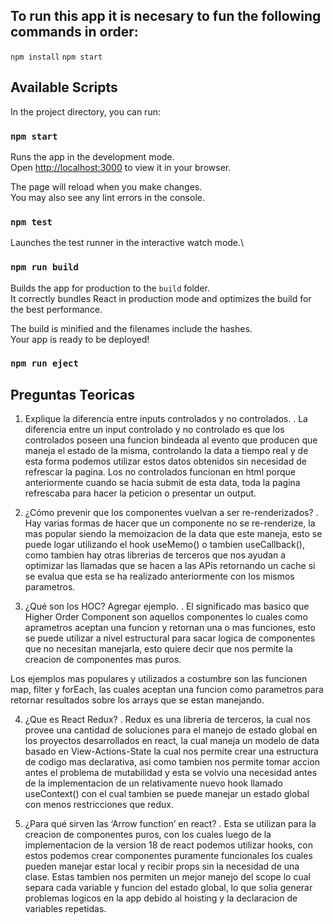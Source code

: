 
## To run this app it is necesary to fun the following commands in order:

`npm install`
`npm start`


## Available Scripts

In the project directory, you can run:

### `npm start`

Runs the app in the development mode.\
Open [http://localhost:3000](http://localhost:3000) to view it in your browser.

The page will reload when you make changes.\
You may also see any lint errors in the console.

### `npm test`

Launches the test runner in the interactive watch mode.\

### `npm run build`

Builds the app for production to the `build` folder.\
It correctly bundles React in production mode and optimizes the build for the best performance.

The build is minified and the filenames include the hashes.\
Your app is ready to be deployed!

### `npm run eject`

## Preguntas Teoricas

1. Explique la diferencia entre inputs controlados y no controlados.
.
  La diferencia entre un input controlado y no controlado es que los controlados poseen una funcion bindeada al evento que producen que maneja el estado de la misma, controlando la data a tiempo real y de esta forma podemos utilizar estos datos obtenidos sin necesidad de refrescar la pagina. Los no controlados funcionan en html porque anteriormente cuando se hacia submit de esta data, toda la pagina refrescaba para hacer la peticion o presentar un output.

2. ¿Cómo prevenir que los componentes vuelvan a ser re-renderizados?
.
  Hay varias formas de hacer que un componente no se re-renderize, la mas popular siendo la memoizacion de la data que este maneja, esto se puede logar utilizando el hook useMemo() o tambien useCallback(), como tambien hay otras librerias de terceros que nos ayudan a optimizar las llamadas que se hacen a las APis retornando un cache si se evalua que esta se ha realizado anteriormente con los mismos parametros.

3. ¿Qué son los HOC? Agregar ejemplo.
.
  El significado mas basico que Higher Order Component son aquellos componentes lo cuales como aprametros aceptan una funcion y retornan una o mas funciones, esto se puede utilizar a nivel estructural para sacar logica de componentes que no necesitan manejarla, esto quiere decir que nos permite la creacion de componentes mas puros.

  Los ejemplos mas populares y utilizados a costumbre son las funcionen map, filter y forEach, las cuales aceptan una funcion como parametros para retornar resultados sobre los arrays que se estan manejando.


4. ¿Que es React Redux?
. 
  Redux es una libreria de terceros, la cual nos provee una cantidad de soluciones para el manejo de estado global en los proyectos desarrollados en react, la cual maneja un modelo de data basado en View-Actions-State la cual nos permite crear una estructura de codigo mas declarativa, asi como tambien nos permite tomar accion antes el problema de mutabilidad y esta se volvio una necesidad antes de la implementacion de un relativamente nuevo hook llamado useContext() con el cual tambien se puede manejar un estado global con menos restricciones que redux.

5. ¿Para qué sirven las ‘Arrow function’ en react?
.
Esta se utilizan para la creacion de componentes puros, con los cuales luego de la implementacion de la version 18 de react podemos utilizar hooks, con estos podemos crear componentes puramente funcionales los cuales pueden manejar estar local y recibir props sin la necesidad de una clase. Estas tambien nos permiten un mejor manejo del scope lo cual separa cada variable y funcion del estado global, lo que solia generar problemas logicos en la app debido al hoisting y la declaracion de variables repetidas. 